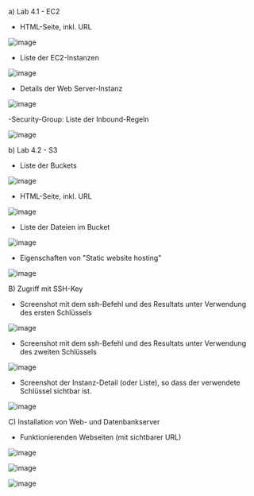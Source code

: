 
a) Lab 4.1 - EC2



- HTML-Seite, inkl. URL

![image](https://github.com/auroragjemaj/m346_AuroraGjemaj/assets/112400886/17cbd71e-bd64-4b87-818a-511e913a5a13)


- Liste der EC2-Instanzen

![image](https://github.com/auroragjemaj/m346_AuroraGjemaj/assets/112400886/4814f3ba-71bb-4b88-a33b-e8155d2b5bbd)


- Details der Web Server-Instanz

![image](https://github.com/auroragjemaj/m346_AuroraGjemaj/assets/112400886/ec290110-ec1b-4401-b836-b9cc0bd4affd)


-Security-Group: Liste der Inbound-Regeln

![image](https://github.com/auroragjemaj/m346_AuroraGjemaj/assets/112400886/4641e2d3-3f2a-4c7b-a852-d2e44043ba53)




b) Lab 4.2 - S3



- Liste der Buckets

![image](https://github.com/auroragjemaj/m346_AuroraGjemaj/assets/112400886/bcb6a349-504d-4022-b9fd-af92c10aca1d)


- HTML-Seite, inkl. URL

![image](https://github.com/auroragjemaj/m346_AuroraGjemaj/assets/112400886/be502377-2abf-430c-b07f-a8d318d506d8)


- Liste der Dateien im Bucket

![image](https://github.com/auroragjemaj/m346_AuroraGjemaj/assets/112400886/5de11065-c736-4456-92cd-0a2e1a697846)


- Eigenschaften von "Static website hosting"

![image](https://github.com/auroragjemaj/m346_AuroraGjemaj/assets/112400886/4e7cddfd-faa7-4257-a5fa-2243f32c7354)




B) Zugriff mit SSH-Key

- Screenshot mit dem ssh-Befehl und des Resultats unter Verwendung des ersten Schlüssels

![image](https://github.com/auroragjemaj/m346_AuroraGjemaj/assets/112400886/33e1b8f0-9181-40a3-aa01-0b1cb8dd9ffe)


- Screenshot mit dem ssh-Befehl und des Resultats unter Verwendung des zweiten Schlüssels

![image](https://github.com/auroragjemaj/m346_AuroraGjemaj/assets/112400886/ea88751c-59ea-4e05-8809-c0e0c5e0c1fa)


- Screenshot der Instanz-Detail (oder Liste), so dass der verwendete Schlüssel sichtbar ist.

![image](https://github.com/auroragjemaj/m346_AuroraGjemaj/assets/112400886/832b52aa-c928-44f9-b75d-145b6d449bb4)




C) Installation von Web- und Datenbankserver


- Funktionierenden Webseiten (mit sichtbarer URL)

![image](https://github.com/auroragjemaj/m346_AuroraGjemaj/assets/112400886/bdd960cd-06f6-4c70-b94f-c5f8953fde10)

![image](https://github.com/auroragjemaj/m346_AuroraGjemaj/assets/112400886/1f93a791-e202-4107-83af-6aa38727d765)

![image](https://github.com/auroragjemaj/m346_AuroraGjemaj/assets/112400886/c504bc0c-3a45-4983-96ee-4de179a65e17)



